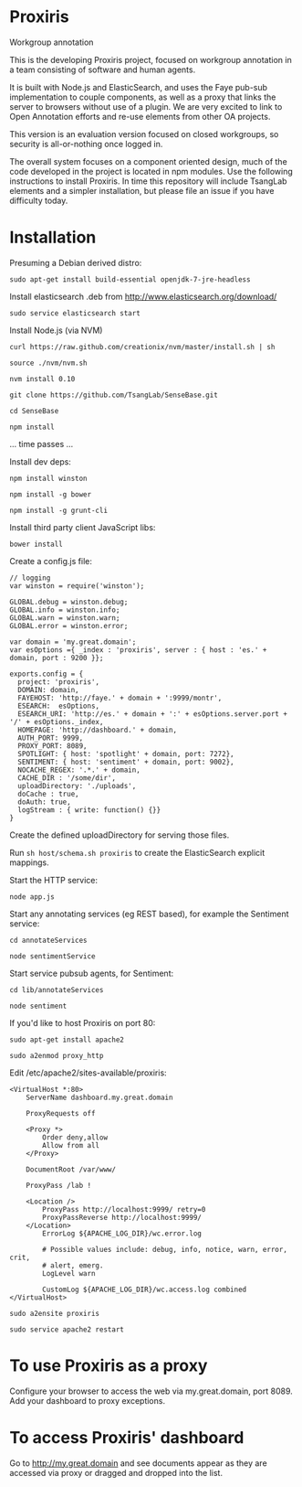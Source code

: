 Proxiris
========

Workgroup annotation

This is the developing Proxiris project, focused on workgroup annotation in a
team consisting of software and human agents. 

It is built with Node.js and ElasticSearch, and uses the Faye pub-sub
implementation to couple components, as well as a proxy that links the server
to browsers without use of a plugin. We are very excited to link to Open
Annotation efforts and re-use elements from other OA projects.

This version is an evaluation version focused on closed workgroups, so security
is all-or-nothing once logged in.

The overall system focuses on a component oriented design, much of the code
developed in the project is located in npm modules. Use the following
instructions to install Proxiris. In time this repository will include TsangLab
elements and a simpler installation, but please file an issue if you have
difficulty today.

Installation
========

Presuming a Debian derived distro:

`sudo apt-get install build-essential openjdk-7-jre-headless`

Install elasticsearch .deb from http://www.elasticsearch.org/download/

`sudo service elasticsearch start`

Install Node.js (via NVM)

`curl https://raw.github.com/creationix/nvm/master/install.sh | sh`

`source ./nvm/nvm.sh`

`nvm install 0.10`

`git clone https://github.com/TsangLab/SenseBase.git`

`cd SenseBase`

`npm install`

… time passes …

Install dev deps:

`npm install winston`

`npm install -g bower`

`npm install -g grunt-cli`

Install third party client JavaScript libs:

`bower install`

Create a config.js file:


    // logging
    var winston = require('winston');

    GLOBAL.debug = winston.debug;
    GLOBAL.info = winston.info;
    GLOBAL.warn = winston.warn;
    GLOBAL.error = winston.error;

    var domain = 'my.great.domain';
    var esOptions ={ _index : 'proxiris', server : { host : 'es.' + domain, port : 9200 }};

    exports.config = {
      project: 'proxiris',
      DOMAIN: domain,
      FAYEHOST: 'http://faye.' + domain + ':9999/montr',
      ESEARCH:  esOptions,
      ESEARCH_URI: 'http://es.' + domain + ':' + esOptions.server.port + '/' + esOptions._index,
      HOMEPAGE: 'http://dashboard.' + domain,
      AUTH_PORT: 9999,
      PROXY_PORT: 8089,
      SPOTLIGHT: { host: 'spotlight' + domain, port: 7272},
      SENTIMENT: { host: 'sentiment' + domain, port: 9002},
      NOCACHE_REGEX: '.*.' + domain,
      CACHE_DIR : '/some/dir',
      uploadDirectory: './uploads',
      doCache : true,
      doAuth: true,
      logStream : { write: function() {}}
    }

Create the defined uploadDirectory for serving those files.

Run `sh host/schema.sh proxiris` to create the ElasticSearch explicit mappings.

Start the HTTP service:

`node app.js`

Start any annotating services (eg REST based), for example the Sentiment service:

`cd annotateServices`

`node sentimentService` 

Start service pubsub agents, for Sentiment:

`cd lib/annotateServices`

`node sentiment`

If you'd like to host Proxiris on port 80:

`sudo apt-get install apache2`

`sudo a2enmod proxy_http`

Edit /etc/apache2/sites-available/proxiris:

    <VirtualHost *:80>
        ServerName dashboard.my.great.domain

        ProxyRequests off

        <Proxy *>
            Order deny,allow
            Allow from all
        </Proxy>

        DocumentRoot /var/www/

        ProxyPass /lab !

        <Location />
            ProxyPass http://localhost:9999/ retry=0
            ProxyPassReverse http://localhost:9999/
        </Location>
            ErrorLog ${APACHE_LOG_DIR}/wc.error.log

            # Possible values include: debug, info, notice, warn, error, crit,
            # alert, emerg.
            LogLevel warn

            CustomLog ${APACHE_LOG_DIR}/wc.access.log combined
    </VirtualHost>

`sudo a2ensite proxiris`

`sudo service apache2 restart`

To use Proxiris as a proxy
========

Configure your browser to access the web via my.great.domain, port 8089. Add your dashboard to proxy exceptions.

To access Proxiris' dashboard
========

Go to http://my.great.domain and see documents appear as they are accessed via proxy or dragged and dropped into the list.


